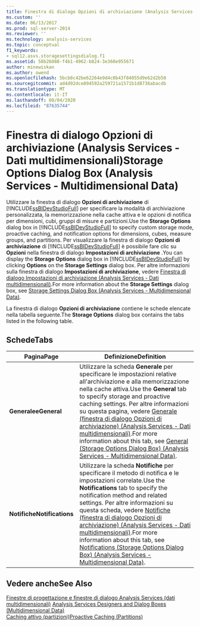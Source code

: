 ```yaml
---
title: Finestra di dialogo Opzioni di archiviazione (Analysis Services-Dati multidimensionali) | Microsoft Docs
ms.custom: ''
ms.date: 06/13/2017
ms.prod: sql-server-2014
ms.reviewer: ''
ms.technology: analysis-services
ms.topic: conceptual
f1_keywords:
- sql12.asvs.storagesettingsdialog.f1
ms.assetid: 58b26088-f4b1-4962-b824-3e360e955671
author: minewiskan
ms.author: owend
ms.openlocfilehash: 5bcb8c42be62264e9d4c0b43f84055d9e62d2b50
ms.sourcegitcommit: ad4d92dce894592a259721a1571b1d8736abacdb
ms.translationtype: MT
ms.contentlocale: it-IT
ms.lasthandoff: 08/04/2020
ms.locfileid: "87635744"
---
```

# <a name="storage-options-dialog-box-analysis-services---multidimensional-data"></a><span data-ttu-id="e9cde-102">Finestra di dialogo Opzioni di archiviazione (Analysis Services - Dati multidimensionali)</span><span class="sxs-lookup"><span data-stu-id="e9cde-102">Storage Options Dialog Box (Analysis Services - Multidimensional Data)</span></span>
  <span data-ttu-id="e9cde-103">Utilizzare la finestra di dialogo **Opzioni di archiviazione** di [!INCLUDE[ssBIDevStudioFull](../includes/ssbidevstudiofull-md.md)] per specificare la modalità di archiviazione personalizzata, la memorizzazione nella cache attiva e le opzioni di notifica per dimensioni, cubi, gruppi di misure e partizioni.</span><span class="sxs-lookup"><span data-stu-id="e9cde-103">Use the **Storage Options** dialog box in [!INCLUDE[ssBIDevStudioFull](../includes/ssbidevstudiofull-md.md)] to specify custom storage mode, proactive caching, and notification options for dimensions, cubes, measure groups, and partitions.</span></span> <span data-ttu-id="e9cde-104">Per visualizzare la finestra di dialogo **Opzioni di archiviazione** di [!INCLUDE[ssBIDevStudioFull](../includes/ssbidevstudiofull-md.md)] è possibile fare clic su **Opzioni** nella finestra di dialogo **Impostazioni di archiviazione** .</span><span class="sxs-lookup"><span data-stu-id="e9cde-104">You can display the **Storage Options** dialog box in [!INCLUDE[ssBIDevStudioFull](../includes/ssbidevstudiofull-md.md)] by clicking **Options** on the **Storage Settings** dialog box.</span></span> <span data-ttu-id="e9cde-105">Per altre informazioni sulla finestra di dialogo **Impostazioni di archiviazione**, vedere [Finestra di dialogo Impostazioni di archiviazione &#40;Analysis Services - Dati multidimensionali&#41;](storage-settings-dialog-box-analysis-services-multidimensional-data.md).</span><span class="sxs-lookup"><span data-stu-id="e9cde-105">For more information about the **Storage Settings** dialog box, see [Storage Settings Dialog Box &#40;Analysis Services - Multidimensional Data&#41;](storage-settings-dialog-box-analysis-services-multidimensional-data.md).</span></span>  
  
 <span data-ttu-id="e9cde-106">La finestra di dialogo **Opzioni di archiviazione** contiene le schede elencate nella tabella seguente.</span><span class="sxs-lookup"><span data-stu-id="e9cde-106">The **Storage Options** dialog box contains the tabs listed in the following table.</span></span>  
  
## <a name="tabs"></a><span data-ttu-id="e9cde-107">Schede</span><span class="sxs-lookup"><span data-stu-id="e9cde-107">Tabs</span></span>  
  
|<span data-ttu-id="e9cde-108">Pagina</span><span class="sxs-lookup"><span data-stu-id="e9cde-108">Page</span></span>|<span data-ttu-id="e9cde-109">Definizione</span><span class="sxs-lookup"><span data-stu-id="e9cde-109">Definition</span></span>|  
|----------|----------------|  
|<span data-ttu-id="e9cde-110">**Generalee**</span><span class="sxs-lookup"><span data-stu-id="e9cde-110">**General**</span></span>|<span data-ttu-id="e9cde-111">Utilizzare la scheda **Generale** per specificare le impostazioni relative all'archiviazione e alla memorizzazione nella cache attiva.</span><span class="sxs-lookup"><span data-stu-id="e9cde-111">Use the **General** tab to specify storage and proactive caching settings.</span></span> <span data-ttu-id="e9cde-112">Per altre informazioni su questa pagina, vedere [Generale &#40;finestra di dialogo Opzioni di archiviazione&#41; &#40;Analysis Services - Dati multidimensionali&#41;](general-storage-options-dialog-box-analysis-services-multidimensional-data.md).</span><span class="sxs-lookup"><span data-stu-id="e9cde-112">For more information about this tab, see [General &#40;Storage Options Dialog Box&#41; &#40;Analysis Services - Multidimensional Data&#41;](general-storage-options-dialog-box-analysis-services-multidimensional-data.md).</span></span>|  
|<span data-ttu-id="e9cde-113">**Notifiche**</span><span class="sxs-lookup"><span data-stu-id="e9cde-113">**Notifications**</span></span>|<span data-ttu-id="e9cde-114">Utilizzare la scheda **Notifiche** per specificare il metodo di notifica e le impostazioni correlate.</span><span class="sxs-lookup"><span data-stu-id="e9cde-114">Use the **Notifications** tab to specify the notification method and related settings.</span></span> <span data-ttu-id="e9cde-115">Per altre informazioni su questa scheda, vedere [Notifiche &#40;finestra di dialogo Opzioni di archiviazione&#41; &#40;Analysis Services - Dati multidimensionali&#41;](notifications-storage-options-dialog-analysis-services-multidimensional-data.md).</span><span class="sxs-lookup"><span data-stu-id="e9cde-115">For more information about this tab, see [Notifications &#40;Storage Options Dialog Box&#41; &#40;Analysis Services - Multidimensional Data&#41;](notifications-storage-options-dialog-analysis-services-multidimensional-data.md).</span></span>|  
  
## <a name="see-also"></a><span data-ttu-id="e9cde-116">Vedere anche</span><span class="sxs-lookup"><span data-stu-id="e9cde-116">See Also</span></span>  
 <span data-ttu-id="e9cde-117">[Finestre di progettazione e finestre di dialogo Analysis Services &#40;dati multidimensionali&#41;](analysis-services-designers-and-dialog-boxes-multidimensional-data.md) </span><span class="sxs-lookup"><span data-stu-id="e9cde-117">[Analysis Services Designers and Dialog Boxes &#40;Multidimensional Data&#41;](analysis-services-designers-and-dialog-boxes-multidimensional-data.md) </span></span>  
 [<span data-ttu-id="e9cde-118">Caching attivo &#40;partizioni&#41;</span><span class="sxs-lookup"><span data-stu-id="e9cde-118">Proactive Caching &#40;Partitions&#41;</span></span>](multidimensional-models-olap-logical-cube-objects/partitions-proactive-caching.md)  
  
  
